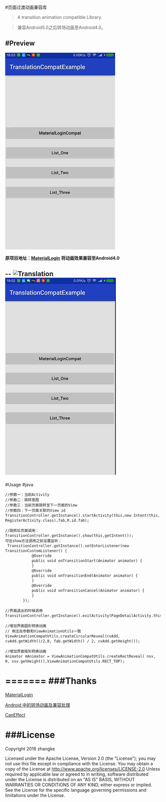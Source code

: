 #页面过渡动画兼容库
>A transition animation compatible Library.

>兼容Android5.0之后转场动画至Android4.0。



#Preview
---

![MaterialLogin](gif/screen1.gif)

**原项目地址：[MaterialLogin](https://github.com/fanrunqi/MaterialLogin)
将动画效果兼容至Android4.0**

--
![Translation](gif/screen3.gif)
![Translation](gif/screen2.gif)
---
#Usage 
#java

```
//参数一：当前Activity
//参数二：跳转意图
//参数三：当前页面跳转至下一页面的View
//参数四：下一页面关联的View id
TransitionController.getInstance().startActivity(this,new Intent(this, RegisterActivity.class),fab,R.id.fab);

//跳转后页面调用：
TransitionController.getInstance().show(this,getIntent());
可在show方法调用之前设置监听：
 TransitionController.getInstance().setEnterListener(new TransitionCustomListener() {
            @Override
            public void onTransitionStart(Animator animator) {
            }
            @Override
            public void onTransitionEnd(Animator animator) {
            }
            @Override
            public void onTransitionCancel(Animator animator) {
            }
        });

//界面退出的时候调用
TransitionController.getInstance().exitActivity(PageDetailActivity.this);

//增加界面圆形转换动画 
// 用法及参数和ViewAnimationUtils一致
ViewAnimationCompatUtils.createCircularReveal(cvAdd, cvAdd.getWidth()/2,0, fab.getWidth() / 2, cvAdd.getHeight());

//增加界面矩形转换动画 
Animator mAnimator = ViewAnimationCompatUtils.createRectReveal( nsv, 0, nsv.getHeight(),ViewAnimationCompatUtils.RECT_TOP);

```

=======
###Thanks
=======

[MaterialLogin](https://github.com/fanrunqi/MaterialLogin)

[Android 中的转场动画及兼容处理](http://blog.csdn.net/wl9739/article/details/52833668)

[CanEffect](https://github.com/canyinghao/CanEffect)

###License
=======
Copyright  2016  zhangke

Licensed under the Apache License, Version 2.0 (the "License");
you may not use this file except in compliance with the License.
You may obtain a copy of the License at 
http://www.apache.org/licenses/LICENSE-2.0
Unless required by applicable law or agreed to in writing, software
distributed under the License is distributed on an "AS IS" BASIS,
WITHOUT WARRANTIES OR CONDITIONS OF ANY KIND, either express or implied.
See the License for the specific language governing permissions and
limitations under the License.
